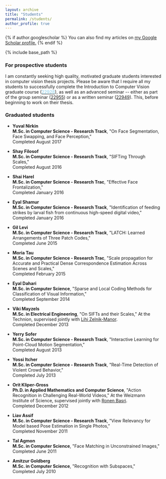 ```yaml
---
layout: archive
title: "Students"
permalink: /students/
author_profile: true
---
```


{% if author.googlescholar %}
  You can also find my articles on <u><a href="{{author.googlescholar}}">my Google Scholar profile</a>.</u>
{% endif %}

{% include base_path %}

### For prospective students
I am constantly seeking high quality, motivated graduate students interested in computer vision thesis projects. Please be aware that I require all my students to successfully complete the Introduction to Computer Vision graduate course ([<font color="SkyBlue">22928</font>](https://www.openu.ac.il/courses/22928.htm "Computer Vision graduate course")), as well as an advanced seminar -- either as part of the group seminar ([22955](https://www.openu.ac.il/courses/22955.htm "Advanced group seminar")) or as a written seminar ([22949](https://www.openu.ac.il/courses/22949.htm "Advanced written seminar")). This, before beginning to work on their thesis.

### Graduated students
* **Yuval Nirkin**<br/>
**M.Sc. in Computer Science - Research Track**, "On Face Segmentation, Face Swapping, and Face Perception,"<br/>Completed August 2017

* **Shay Filosof**<br/>
**M.Sc. in Computer Science - Research Track**, "SIFTing Through Scales," <br/>Completed August 2016

* **Shai Harel**<br/>
**M.Sc. in Computer Science - Research Trac**, "Effective Face Frontalization," <br/>Completed January 2016

* **Eyal Shamur**<br/>
**M.Sc. in Computer Science - Research Track**, "Identification of feeding strikes by larval fish from continuous high-speed digital video," <br/>Completed January 2016

* **Gil Levi**<br/>
**M.Sc. in Computer Science - Research Track**, "LATCH: Learned Arrangements of Three Patch Codes," <br/>Completed June 2015

* **Moria Tau**<br/>
**M.Sc. in Computer Science - Research Trac**, "Scale propagation for Accurate and Practical Dense Correspondence Estimation Across Scenes and Scales," <br/>Completed February 2015

* **Eyal Dahari**<br/>
**M.Sc. in Computer Science**, "Sparse and Local Coding Methods for Classification of Visual Information," <br/>Completed September 2014

* **Viki Mayzels**<br/>
**M.Sc. in Electrical Engineering**, "On SIFTs and their Scales," At the Technion, supervised jointly with [Lihi Zelnik-Manor](http://lihi.eew.technion.ac.il/ "Lihi Zelnik-Manor").
<br/>Completed December 2013

* **Yerry Sofer**<br/>
**M.Sc. in Computer Science - Research Track**, "Interactive Learning for Point-Cloud Motion Segmentation," <br/>Completed August 2013

* **Yossi Itcher**<br/>
**M.Sc. in Computer Science - Research Track**, "Real-Time Detection of Violent Crowd Behavior," <br/>Completed July 2013

* **Orit Kliper-Gross**<br/>
**Ph.D. in Applied Mathematics and Computer Science**, "Action Recognition in Challenging Real-World Videos," 
At the Weizmann Institute of Science, supervised jointly with [Ronen Basri](http://www.weizmann.ac.il/math/ronen/ "Ronen Basri").
<br/>Completed December 2012 

* **Liav Assif**<br/>
**M.Sc. in Computer Science - Research Track**, "View Relevancy for Model based Pose Estimation in Single Photos," <br/>Completed November 2011

* **Tal Agmon**<br/>
**M.Sc. in Computer Science**, "Face Matching in Unconstrained Images," <br/>Completed June 2011

* **Amitzur Goldberg**<br/>
**M.Sc. in Computer Science**, "Recognition with Subspaces," <br/>Completed July 2010
